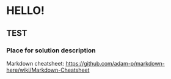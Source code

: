 # HELLO!

## TEST
### Place for solution description


Markdown cheatsheet: https://github.com/adam-p/markdown-here/wiki/Markdown-Cheatsheet
